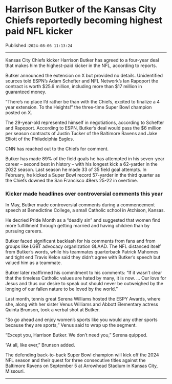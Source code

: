 # Harrison Butker of the Kansas City Chiefs reportedly becoming highest paid NFL kicker

Published :`2024-08-06 11:13:24`

---

Kansas City Chiefs kicker Harrison Butker has agreed to a four-year deal that makes him the highest-paid kicker in the NFL, according to reports.

Butker announced the extension on X but provided no details. Unidentified sources told ESPN’s Adam Schefter and NFL Network’s Ian Rapoport the contract is worth $25.6 million, including more than $17 million in guaranteed money.

“There’s no place I’d rather be than with the Chiefs, excited to finalize a 4 year extension. To the Heights!” the three-time Super Bowl champion posted on X.

The 29-year-old represented himself in negotiations, according to Schefter and Rapoport. According to ESPN, Butker’s deal would pass the $6 million per season contracts of Justin Tucker of the Baltimore Ravens and Jake Elliott of the Philadelphia Eagles.

CNN has reached out to the Chiefs for comment.

Butker has made 89% of the field goals he has attempted in his seven-year career – second best in history – with his longest kick a 62-yarder in the 2022 season. Last season he made 33 of 35 field goal attempts. In February, he kicked a Super Bowl record 57-yarder in the third quarter as the Chiefs downed the San Francisco 49ers 25-22 in overtime.

### Kicker made headlines over controversial comments this year

In May, Butker made controversial comments during a commencement speech at Benedictine College, a small Catholic school in Atchison, Kansas.

He decried Pride Month as a “deadly sin” and suggested that women find more fulfillment through getting married and having children than by pursuing careers.

Butker faced significant backlash for his comments from fans and from groups like LGBT advocacy organization GLAAD. The NFL distanced itself from Butker’s words, while his teammates quarterback Patrick Mahomes and tight end Travis Kelce said they didn’t agree with Butker’s speech but valued him as a teammate.

Butker later reaffirmed his commitment to his comments: “If it wasn’t clear that the timeless Catholic values are hated by many, it is now. … Our love for Jesus and thus our desire to speak out should never be outweighed by the longing of our fallen nature to be loved by the world.”

Last month, tennis great Serena Williams hosted the ESPY Awards, where she, along with her sister Venus Williams and Abbott Elementary actress Quinta Brunson, took a verbal shot at Butker.

“So go ahead and enjoy women’s sports like you would any other sports because they are sports,” Venus said to wrap up the segment.

“Except you, Harrison Butker. We don’t need you,” Serena quipped.

“At all, like ever,” Brunson added.

The defending back-to-back Super Bowl champion will kick off the 2024 NFL season and their quest for three consecutive titles against the Baltimore Ravens on September 5 at Arrowhead Stadium in Kansas City, Missouri.

---

